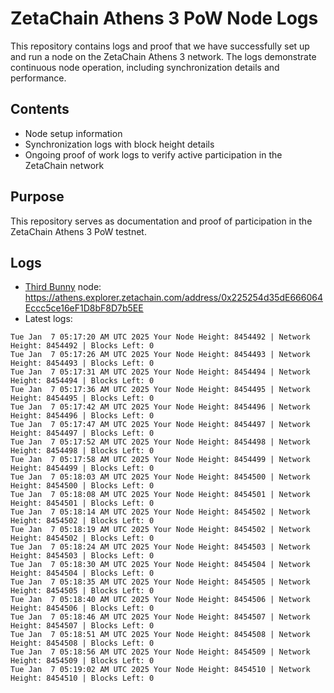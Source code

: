 # ZetaChain Athens 3 PoW Node Logs
This repository contains logs and proof that we have successfully set up and run a node on the ZetaChain Athens 3 network. The logs demonstrate continuous node operation, including synchronization details and performance.

## Contents
- Node setup information
- Synchronization logs with block height details
- Ongoing proof of work logs to verify active participation in the ZetaChain network

## Purpose
This repository serves as documentation and proof of participation in the ZetaChain Athens 3 PoW testnet.

## Logs

- [Third Bunny](https://thirdbunny.xyz/) node: https://athens.explorer.zetachain.com/address/0x225254d35dE666064Eccc5ce16eF1D8bF8D7b5EE
- Latest logs:
```
Tue Jan  7 05:17:20 AM UTC 2025 Your Node Height: 8454492 | Network Height: 8454492 | Blocks Left: 0
Tue Jan  7 05:17:26 AM UTC 2025 Your Node Height: 8454493 | Network Height: 8454493 | Blocks Left: 0
Tue Jan  7 05:17:31 AM UTC 2025 Your Node Height: 8454494 | Network Height: 8454494 | Blocks Left: 0
Tue Jan  7 05:17:36 AM UTC 2025 Your Node Height: 8454495 | Network Height: 8454495 | Blocks Left: 0
Tue Jan  7 05:17:42 AM UTC 2025 Your Node Height: 8454496 | Network Height: 8454496 | Blocks Left: 0
Tue Jan  7 05:17:47 AM UTC 2025 Your Node Height: 8454497 | Network Height: 8454497 | Blocks Left: 0
Tue Jan  7 05:17:52 AM UTC 2025 Your Node Height: 8454498 | Network Height: 8454498 | Blocks Left: 0
Tue Jan  7 05:17:58 AM UTC 2025 Your Node Height: 8454499 | Network Height: 8454499 | Blocks Left: 0
Tue Jan  7 05:18:03 AM UTC 2025 Your Node Height: 8454500 | Network Height: 8454500 | Blocks Left: 0
Tue Jan  7 05:18:08 AM UTC 2025 Your Node Height: 8454501 | Network Height: 8454501 | Blocks Left: 0
Tue Jan  7 05:18:14 AM UTC 2025 Your Node Height: 8454502 | Network Height: 8454502 | Blocks Left: 0
Tue Jan  7 05:18:19 AM UTC 2025 Your Node Height: 8454502 | Network Height: 8454502 | Blocks Left: 0
Tue Jan  7 05:18:24 AM UTC 2025 Your Node Height: 8454503 | Network Height: 8454503 | Blocks Left: 0
Tue Jan  7 05:18:30 AM UTC 2025 Your Node Height: 8454504 | Network Height: 8454504 | Blocks Left: 0
Tue Jan  7 05:18:35 AM UTC 2025 Your Node Height: 8454505 | Network Height: 8454505 | Blocks Left: 0
Tue Jan  7 05:18:40 AM UTC 2025 Your Node Height: 8454506 | Network Height: 8454506 | Blocks Left: 0
Tue Jan  7 05:18:46 AM UTC 2025 Your Node Height: 8454507 | Network Height: 8454507 | Blocks Left: 0
Tue Jan  7 05:18:51 AM UTC 2025 Your Node Height: 8454508 | Network Height: 8454508 | Blocks Left: 0
Tue Jan  7 05:18:56 AM UTC 2025 Your Node Height: 8454509 | Network Height: 8454509 | Blocks Left: 0
Tue Jan  7 05:19:02 AM UTC 2025 Your Node Height: 8454510 | Network Height: 8454510 | Blocks Left: 0
```
